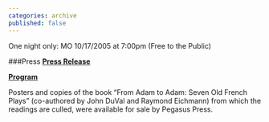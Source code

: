 ```yaml
---
categories: archive
published: false
---
```


One night only: 
MO 10/17/2005 at 7:00pm (Free to the Public)

###Press
**[Press Release](https://www.dropbox.com/s/rg6gwmlpxn9se8r/GreewoodFollies-PressRelease.pdf)**

**[Program](https://www.dropbox.com/s/331vnp3mgx98tzx/GreenwoodFollies-Program.pdf)**

Posters and copies of the book “From Adam to Adam: Seven Old French Plays” (co-authored by John DuVal and Raymond Eichmann) from which the readings are culled, were available for sale by Pegasus Press.

